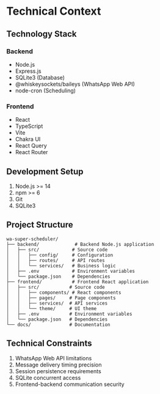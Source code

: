 # Technical Context

## Technology Stack

### Backend
- Node.js
- Express.js
- SQLite3 (Database)
- @whiskeysockets/baileys (WhatsApp Web API)
- node-cron (Scheduling)

### Frontend
- React
- TypeScript
- Vite
- Chakra UI
- React Query
- React Router

## Development Setup
1. Node.js >= 14
2. npm >= 6
3. Git
4. SQLite3

## Project Structure
```
wa-super-scheduler/
├── backend/             # Backend Node.js application
│   ├── src/            # Source code
│   │   ├── config/     # Configuration
│   │   ├── routes/     # API routes
│   │   └── services/   # Business logic
│   ├── .env            # Environment variables
│   └── package.json    # Dependencies
├── frontend/           # Frontend React application
│   ├── src/           # Source code
│   │   ├── components/ # React components
│   │   ├── pages/     # Page components
│   │   ├── services/  # API services
│   │   └── theme/     # UI theme
│   ├── .env           # Environment variables
│   └── package.json   # Dependencies
└── docs/              # Documentation
```

## Technical Constraints
1. WhatsApp Web API limitations
2. Message delivery timing precision
3. Session persistence requirements
4. SQLite concurrent access
5. Frontend-backend communication security 